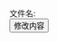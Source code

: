 <script>
function loadXMLDoc()
{
	var xmlhttp;
	if (window.XMLHttpRequest)
	{
		//  IE7+, Firefox, Chrome, Opera, Safari 浏览器执行代码
		xmlhttp=new XMLHttpRequest();
	}
	else
	{
		// IE6, IE5 浏览器执行代码
		xmlhttp=new ActiveXObject("Microsoft.XMLHTTP");
	}
	xmlhttp.onreadystatechange=function()
	{
		if (xmlhttp.readyState==4 && xmlhttp.status==200)
		{
			document.getElementById("myDiv123").innerHTML=xmlhttp.responseText;
		}
	}
	xmlhttp.open("GET","./images/1.txt",true);
	xmlhttp.send();
}
</script>

<div id="myDiv123">文件名:</div>
<div>
<button type="button" onclick="loadXMLDoc()">修改内容</button>
</div>

